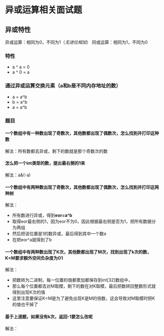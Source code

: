 # 异或运算相关面试题
## 异或特性
异或运算：相同为0，不同为1（*无进位相加*）
同或运算：相同为1，不同为0  
### 特性  
- a ^ a = 0
- a ^ 0 = a
### 通过异或运算交换元素（a和b是不同内存地址的数）
- a = a^b
- b = a^b
- a = a^b
### 题目
#### 一个数组中有一种数出现了奇数次，其他数都出现了偶数次，怎么找到并打印这种数
解法：所有数都去异或，剩下的数就是那个奇数次的数
#### 怎么把一个int类型的数，提出最右侧的1来
解法：a&(-a)
#### 一个数组中有两种数出现了奇数次，其他数都出现了偶数次，怎么找到并打印这两种树
解法：
- 所有数进行异或，得到**eor=a^b**
- 取得eor最右侧的1，因为eor不为0，因此根据最右侧是否为1，把所有数据分为两组
- 然后把该位置是1的数异或，最后得到其中一个数a
- 在把eor^a就得到了b
#### 一个数组中有两种数出现了K次，其他数都出现了M次，找到出现了k次的数，K<M要求额外空间负杂度为O1
解法：
- 把数转为二进制，每一位置的值都累加都保存到int[32]数组中，
- 那么每个位置都去对M取模，剩下的数在对K取模，最后把数转回整数形式就得到出现K次的值
- 这里注意要保证K<M是为了避免出现K是M的倍数，这会导致对M取模时把K的值也干掉了 
#### 基于上道题，如果没有k次，返回-1要怎么改呢
解法：


